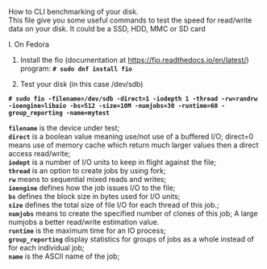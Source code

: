 How to CLI benchmarking of your disk.  
This file give you some useful commands to test the speed for read/write data on your disk. It could be a SSD, HDD, MMC or SD card

I. On Fedora

1. Install the fio (documentation at https://fio.readthedocs.io/en/latest/) program:
**`# sudo dnf install fio `**
                        
2. Test your disk (in this case /dev/sdb)

**`# sudo fio -filename=/dev/sdb -direct=1 -iodepth 1 -thread -rw=randrw -ioengine=libaio -bs=512 -size=10M -numjobs=30 -runtime=60 -group_reporting -name=mytest `**

**`filename`** is the device under test;  
**`direct`** is a boolean value meaning use/not use of a buffered I/O; direct=0 means use of memory cache which return much larger values then a direct access read/write;  
**`iodept`** is a number of I/O units to keep in flight against the file;  
**`thread`** is an option to create jobs by using fork;  
**`rw`** means to sequential mixed reads and writes;  
**`ioengine`** defines how the job issues I/O to the file;  
**`bs`** defines the block size in bytes used for I/O units;  
**`size`** defines the total size of file I/O for each thread of this job.;  
**`numjobs`** means to create the specified number of clones of this job; A large numjobs a better read/write estimation value.  
**`runtime`** is the maximum time for an IO process;  
**`group_reporting`** display statistics for groups of jobs as a whole instead of for each individual job;  
**`name`** is the ASCII name of the job;  